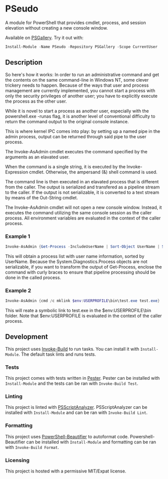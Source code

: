 # PSeudo

A module for PowerShell that provides cmdlet, process, and session elevation without creating a new console window.

Available on [PSGallery](https://www.powershellgallery.com/packages/InvokeAsAdmin). Try it out with:
```powershell
Install-Module -Name PSeudo -Repository PSGallery -Scope CurrentUser
```

## Description

So here's how it works: In order to run an administrative command and get the contents on the same command-line in Windows NT, some clever trickery needs to happen. Because of the ways that user and process management are currently implemented, you cannot start a process with only the security privileges of another user; you have to explicitly execute the process as the other user.

While it is novel to start a process as another user, especially with the powershell.exe -runas flag, it is another level of conventional difficulty to return the command output to the original console instance.

This is where kernel IPC comes into play: by setting up a named pipe in the admin process, output can be returned through said pipe to the user process.

The Invoke-AsAdmin cmdlet executes the command specified by the arguments as an elavated user.

When the command is a single string, it is executed by the Invoke-Expression cmdlet. Otherwise, the ampersand (&) shell command is used.

The command line is then executed in an elavated process that is different from the caller. The output is serialized and transfered as a pipeline stream to the caller. If the output is not serializable, it is converted to a text stream by means of the Out-String cmdlet.

The Invoke-AsAdmin cmdlet will not open a new console window. Instead, it executes the command utilizing the same console session as the caller process. All environment variables are evaluated in the context of the caller process.

### Example 1

```powershell
Invoke-AsAdmin {Get-Process -IncludeUserName | Sort-Object UserName | Select-Object UserName, ProcessName}
```
This will obtain a process list with user name information, sorted by UserName. Because the System.Diagnostics.Process objects are not serializable, if you want to transform the output of Get-Process, enclose the command with curly braces to ensure that pipeline processing should be done in the called process.

### Example 2

```powershell
Invoke-AsAdmin {cmd /c mklink $env:USERPROFILE\bin\test.exe test.exe}
```

This will reate a symbolic link to test.exe in the $env:USERPROFILE\bin folder. Note that $env:USERPROFILE is evaluated in the context of the caller process.

## Development

This project uses [Invoke-Build](https://github.com/nightroman/Invoke-Build) to run tasks. You can install it with `Install-Module`. The default task lints and runs tests.

### Tests

This project comes with tests written in [Pester](https://pester.dev). Pester can be installed with `Install-Module` and the tests can be ran with `Invoke-Build Test`.

### Linting

This project is linted with [PSScriptAnalyzer](https://github.com/PowerShell/PSScriptAnalyzer). PSScriptAnalyzer can be installed with `Install-Module` and can be ran with `Invoke-Build Lint`.

### Formatting

This project uses [PowerShell-Beautifier](https://github.com/DTW-DanWard/PowerShell-Beautifier) to autoformat code. Powershell-Beautifier can be installed with `Install-Module` and formatting can be ran with `Invoke-Build Format`.

### Licensing

This project is hosted with a permissive MIT/Expat license.